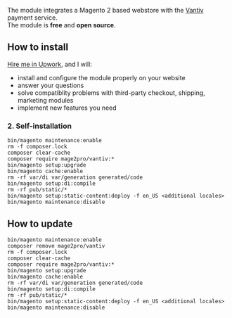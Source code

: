 The module integrates a Magento 2 based webstore with the [Vantiv](https://www.vantiv.com) payment service.  
The module is **free** and **open source**.

## How to install
[Hire me in Upwork](https://upwork.com/fl/mage2pro), and I will: 
- install and configure the module properly on your website
- answer your questions
- solve compatiblity problems with third-party checkout, shipping, marketing modules
- implement new features you need 

### 2. Self-installation
```
bin/magento maintenance:enable
rm -f composer.lock
composer clear-cache
composer require mage2pro/vantiv:*
bin/magento setup:upgrade
bin/magento cache:enable
rm -rf var/di var/generation generated/code
bin/magento setup:di:compile
rm -rf pub/static/*
bin/magento setup:static-content:deploy -f en_US <additional locales>
bin/magento maintenance:disable
```

## How to update
```
bin/magento maintenance:enable
composer remove mage2pro/vantiv
rm -f composer.lock
composer clear-cache
composer require mage2pro/vantiv:*
bin/magento setup:upgrade
bin/magento cache:enable
rm -rf var/di var/generation generated/code
bin/magento setup:di:compile
rm -rf pub/static/*
bin/magento setup:static-content:deploy -f en_US <additional locales>
bin/magento maintenance:disable
```
